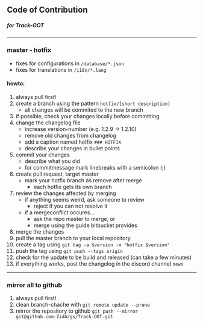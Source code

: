 ## Code of Contribution
##### for Track-OOT

---

### master - hotfix

- fixes for configurations in `/database/*.json`
- fixes for translations in `/i18n/*.lang`

#### howto:

1. always pull first!
2. create a branch using the pattern `hotfix/[short description]`
    - all changes will be commited to the new branch
3. if possible, check your changes locally before committing
4. change the changelog file
    - increase version-number (e.g. 1.2.9 -> 1.2.10)
    - remove old changes from changelog
    - add a caption named hotfix `### HOTFIX`
    - describe your changes in bullet points
5. commit your changes
    - describe what you did
    - for commitmessage mark linebreaks with a semicolon (;)
6. create pull request, target master
    - mark your hotfix branch as remove after merge
        - each hotfix gets its own branch
7. review the changes affected by merging
    - if anything seems weird, ask someone to review
        - reject if you can not resolve it
    - if a mergeconflict occures...
        - ask the repo master to merge, or
        - merge using the guide bitbucket provides
8. merge the changes
9. pull the master branch to your local repository
10. create a tag using `git tag -a $version -m "hotfix $version"`
11. push the tag using `git push --tags origin`
12. check for the update to be build and released (can take a few minutes)
13. if everything works, post the changelog in the discord channel `news`

---

### mirror all to github

1. always pull first!
2. clean branch-chache with `git remote update --prune`
3. mirror the repository to github `git push --mirror git@github.com:ZidArgs/Track-OOT.git`